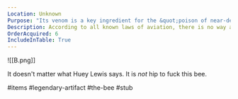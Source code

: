 ```yaml
---
Location: Unknown
Purpose: "Its venom is a key ingredient for the &quot;poison of near-death&quot;."
Description: According to all known laws of aviation, there is no way a bee should be able to fly. It's wings are too small to get its fat little body off the ground. The bee, of course, flies anyway, because bees don't care what humans think is impossible.
OrderAcquired: 6
IncludeInTable: True
---
```


![[B.png]]

It doesn't matter what Huey Lewis says. It is *not* hip to fuck this bee.

#items #legendary-artifact #the-bee #stub 